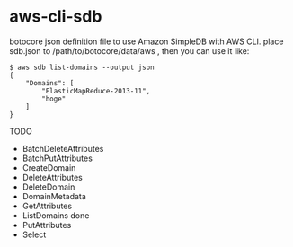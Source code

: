 aws-cli-sdb
===========

botocore json definition file to use Amazon SimpleDB with AWS CLI.
place sdb.json to /path/to/botocore/data/aws , then you can use it like:

~~~
$ aws sdb list-domains --output json
{
    "Domains": [
        "ElasticMapReduce-2013-11",
        "hoge"
    ]
}
~~~

TODO

* BatchDeleteAttributes
* BatchPutAttributes
* CreateDomain
* DeleteAttributes
* DeleteDomain
* DomainMetadata
* GetAttributes
* ~~ListDomains~~ done
* PutAttributes
* Select
